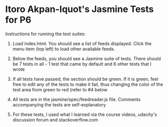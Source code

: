 Itoro Akpan-Iquot's Jasmine Tests for P6
===============================

Instructions for running the test suites:

1) Load index.html.  You should see a list of feeds displayed.  Click the menu item (top left) to load other available feeds.

2) Below the feeds, you should see a Jasmine suite of tests.  There should be 7 tests in all - 1 test that came by default and 6 other tests that I wrote

3) If all tests have passed, the section should be green.  If it is green, feel free to edit any of the tests to make it fail, thus changing the color of the test area from green to red (refer to #4 below

4) All tests are in the jasmine/spec/feedreader.js file.  Comments accompanying the tests are self-explanatory

5) For these tests, I used what I learned via the course videos, udacity's discussion forum and stackoverflow.com
